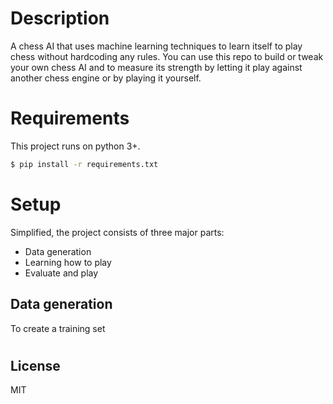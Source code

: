 # Description

A chess AI that uses machine learning techniques to learn itself to play chess without hardcoding any rules.
You can use this repo to build or tweak your own chess AI and to measure its strength by letting it play against another chess engine or by playing it yourself.

# Requirements

This project runs on python 3+.

```sh
$ pip install -r requirements.txt
```

# Setup

Simplified, the project consists of three major parts:
- Data generation
- Learning how to play
- Evaluate and play

## Data generation

To create a training set

#
License
----
MIT
